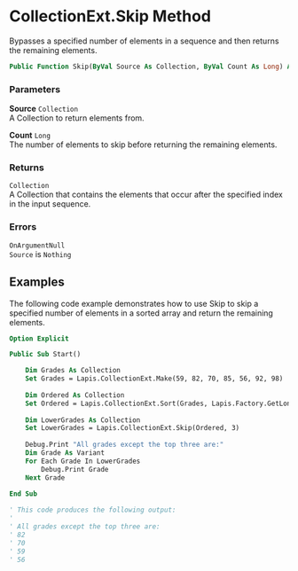# CollectionExt.Skip Method

Bypasses a specified number of elements in a sequence and then returns the remaining elements.

```vb
Public Function Skip(ByVal Source As Collection, ByVal Count As Long) As Collection
```

### Parameters

**Source** `Collection` <br>
A Collection to return elements from.

**Count** `Long` <br>
The number of elements to skip before returning the remaining elements.

### Returns

`Collection` <br>
A Collection that contains the elements that occur after the specified index in the input sequence.

### Errors

`OnArgumentNull` <br>
`Source` is `Nothing`

## Examples

The following code example demonstrates how to use Skip to skip a specified number of elements in a sorted array and return the remaining elements.

```vb
Option Explicit

Public Sub Start()

    Dim Grades As Collection
    Set Grades = Lapis.CollectionExt.Make(59, 82, 70, 85, 56, 92, 98)
    
    Dim Ordered As Collection
    Set Ordered = Lapis.CollectionExt.Sort(Grades, Lapis.Factory.GetLongComparer)
    
    Dim LowerGrades As Collection
    Set LowerGrades = Lapis.CollectionExt.Skip(Ordered, 3)
    
    Debug.Print "All grades except the top three are:"
    Dim Grade As Variant
    For Each Grade In LowerGrades
        Debug.Print Grade
    Next Grade
    
End Sub

' This code produces the following output:
'
' All grades except the top three are:
' 82
' 70
' 59
' 56
```

